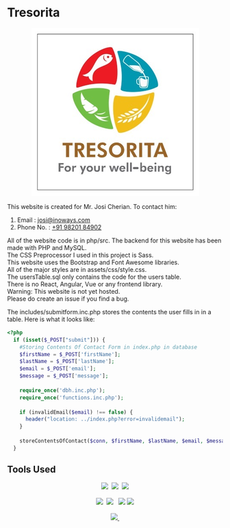 # Tresorita

<p align="center">
    <img src="php/src/images/tresorita-logo.jpg">
</p>

This website is created for Mr. Josi Cherian. To contact him:

1. Email : [josi@inoways.com](mailto:josi@inoways.com)
2. Phone No. : [+91 98201 84902](tel:+919820184902)

All of the website code is in php/src.
The backend for this website has been made with PHP and MySQL.  
The CSS Preprocessor I used in this project is Sass.  
This website uses the Bootstrap and Font Awesome libraries.  
All of the major styles are in assets/css/style.css.  
The usersTable.sql only contains the code for the users table.  
There is no React, Angular, Vue or any frontend library.  
Warning: This website is not yet hosted.  
Please do create an issue if you find a bug.

The includes/submitform.inc.php stores the contents the user fills in in a table.
Here is what it looks like:

```php
<?php
  if (isset($_POST["submit"])) {
    #Storing Contents Of Contact Form in index.php in database
    $firstName = $_POST['firstName'];
    $lastName = $_POST['lastName'];
    $email = $_POST['email'];
    $message = $_POST['message'];

    require_once('dbh.inc.php');
    require_once('functions.inc.php');

    if (invalidEmail($email) !== false) {
      header("location: ../index.php?error=invalidemail");
    }

    storeContentsOfContact($conn, $firstName, $lastName, $email, $message);
  }

```

## Tools Used

<p align="center">
    <a href="https://php.net" target="_blank_"><img src="https://upload.wikimedia.org/wikipedia/commons/2/27/PHP-logo.svg" height="100px"></a>&nbsp;
    <a href="https://mysql.com" target="_blank_"><img src="https://download.logo.wine/logo/MySQL/MySQL-Logo.wine.png" height="100px"></a>&nbsp;
    <a href="https://sass-lang.com" target="_blank_"><img src="https://upload.wikimedia.org/wikipedia/commons/thumb/9/96/Sass_Logo_Color.svg/1200px-Sass_Logo_Color.svg.png" height="100px"></a>
    <br><br>
    <img src="https://pluralsight2.imgix.net/paths/images/javascript-542e10ea6e.png" height="100px">&nbsp;
    <a href="https://npmjs.com" target="_blank_"><img src="https://upload.wikimedia.org/wikipedia/commons/thumb/d/db/Npm-logo.svg/540px-Npm-logo.svg.png" height="100px"></a>&nbsp;&nbsp;
    <a href="https://getbootstrap.com" target="_blank_"><img src="https://upload.wikimedia.org/wikipedia/commons/b/b2/Bootstrap_logo.svg" height="100px"></a>
    <img src="https://upload.wikimedia.org/wikipedia/commons/6/61/HTML5_logo_and_wordmark.svg" width="100px">
    <br><br>
    <a href="https://fontawesome.com" target="_blank"><img src="https://upload.wikimedia.org/wikipedia/commons/thumb/8/89/Font_Awesome_5_logo_black.svg/1920px-Font_Awesome_5_logo_black.svg.png" height="100px">&nbsp;</a>
</p>
